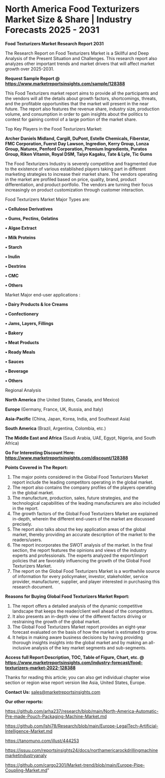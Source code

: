# North America Food Texturizers Market Size & Share | Industry Forecasts 2025 - 2031

<strong>Food Texturizers Market Research Report 2031</strong>

The Research Report on Food Texturizers Market is a Skillful and Deep Analysis of the Present Situation and Challenges. This research report also analyzes other important trends and market drivers that will affect market growth over 2025-2031.

<strong>Request Sample Report @ <a href=https://www.marketreportsinsights.com/sample/128388>https://www.marketreportsinsights.com/sample/128388</a></strong>

This Food Texturizers market report aims to provide all the participants and the vendors will all the details about growth factors, shortcomings, threats, and the profitable opportunities that the market will present in the near future. The report also features the revenue share, industry size, production volume, and consumption in order to gain insights about the politics to contest for gaining control of a large portion of the market share.

Top Key Players in the Food Texturizers Market:

<strong>Archer Daniels Midland, Cargill, DuPont, Estelle Chemicals, Fiberstar, FMC Corporation, Fuerst Day Lawson, Ingredion, Kerry Group, Lonza Group, Naturex, Penford Corporation, Premium Ingredients, Puratos Group, Riken Vitamin, Royal DSM, Taiyo Kagaku, Tate & Lyle, Tic Gums</strong>

The Food Texturizers Industry is severely competitive and fragmented due to the existence of various established players taking part in different marketing strategies to increase their market share. The vendors operating in the market are profiled based on price, quality, brand, product differentiation, and product portfolio. The vendors are turning their focus increasingly on product customization through customer interaction.

Food Texturizers Market Major Types are:

<strong>• Cellulose Derivatives

• Gums, Pectins, Gelatins

• Algae Extract

• Milk Proteins

• Starch

• Inulin

• Dextrins

• CMC

• Others</strong>

Market Major end-user applications :

<strong>• Dairy Products & Ice Creams

• Confectionery

• Jams, Layers, Fillings

• Bakery

• Meat Products

• Ready Meals

• Sauces

• Beverage

• Others</strong>

Regional Analysis

</u><strong><b>North America</b></strong> (the United States, Canada, and Mexico)

<strong><b>Europe </b></strong>(Germany, France, UK, Russia, and Italy)

<strong><b>Asia-Pacific</b></strong> (China, Japan, Korea, India, and Southeast Asia)

<strong><b>South America</b></strong> (Brazil, Argentina, Colombia, etc.)

<strong><b>The Middle East and Africa</b></strong> (Saudi Arabia, UAE, Egypt, Nigeria, and South Africa)

<strong>Go For Interesting Discount Here: <a href=https://www.marketreportsinsights.com/discount/128388>https://www.marketreportsinsights.com/discount/128388</a></strong>

<strong>Points Covered in The Report:</strong>
<ol>
  <li>The major points considered in the Global Food Texturizers Market report include the leading competitors operating in the global market.</li>
  <li>The report also contains the company profiles of the players operating in the global market.</li>
  <li>The manufacture, production, sales, future strategies, and the technological capabilities of the leading manufacturers are also included in the report.</li>
  <li>The growth factors of the Global Food Texturizers Market are explained in-depth, wherein the different end-users of the market are discussed precisely.</li>
  <li>The report also talks about the key application areas of the global market, thereby providing an accurate description of the market to the readers/users.</li>
  <li>The report incorporates the SWOT analysis of the market. In the final section, the report features the opinions and views of the industry experts and professionals. The experts analyzed the export/import policies that are favorably influencing the growth of the Global Food Texturizers Market.</li>
  <li>The report on the Global Food Texturizers Market is a worthwhile source of information for every policymaker, investor, stakeholder, service provider, manufacturer, supplier, and player interested in purchasing this research document.</li>
</ol>
<strong>Reasons for Buying Global Food Texturizers Market Report:</strong>

<ol>
  <li>The report offers a detailed analysis of the dynamic competitive landscape that keeps the reader/client well ahead of the competitors.</li>
  <li>It also presents an in-depth view of the different factors driving or restraining the growth of the global market.</li>
  <li>The Global Food Texturizers Market report provides an eight-year forecast evaluated on the basis of how the market is estimated to grow.</li>
  <li>It helps in making aware business decisions by having providing thorough insights insights into the global market and by making an all-inclusive analysis of the key market segments and sub-segments.</li>
</ol>
<strong>Access full Report Description, TOC, Table of Figure, Chart, etc. @ <a href=https://www.marketreportsinsights.com/industry-forecast/food-texturizers-market-2022-128388>https://www.marketreportsinsights.com/industry-forecast/food-texturizers-market-2022-128388</a></strong>


Thanks for reading this article; you can also get individual chapter wise section or region wise report version like Asia, United States, Europe.

<strong>Contact Us:</strong>
sales@marketreportsinsights.com

<strong>Our other reports:</strong>

<a href=https://github.com/arha237/research/blob/main/North-America-Automatic-Pre-made-Pouch-Packaging-Machine-Market.md>https://github.com/arha237/research/blob/main/North-America-Automatic-Pre-made-Pouch-Packaging-Machine-Market.md</a>

<a href=https://github.com/Ishi78/Research/blob/main/Europe-LegalTech-Artificial-Intelligence-Market.md>https://github.com/Ishi78/Research/blob/main/Europe-LegalTech-Artificial-Intelligence-Market.md</a>

<a href=https://tanomuno.com/illust/444253>https://tanomuno.com/illust/444253</a>

<a href=https://issuu.com/reportsinsights24/docs/northamericarockdrillingmachinemarketindustryanaly>https://issuu.com/reportsinsights24/docs/northamericarockdrillingmachinemarketindustryanaly</a>

<a href=https://github.com/cargo2301/Market-trend/blob/main/Europe-Pipe-Coupling-Market.md>https://github.com/cargo2301/Market-trend/blob/main/Europe-Pipe-Coupling-Market.md</a>"
